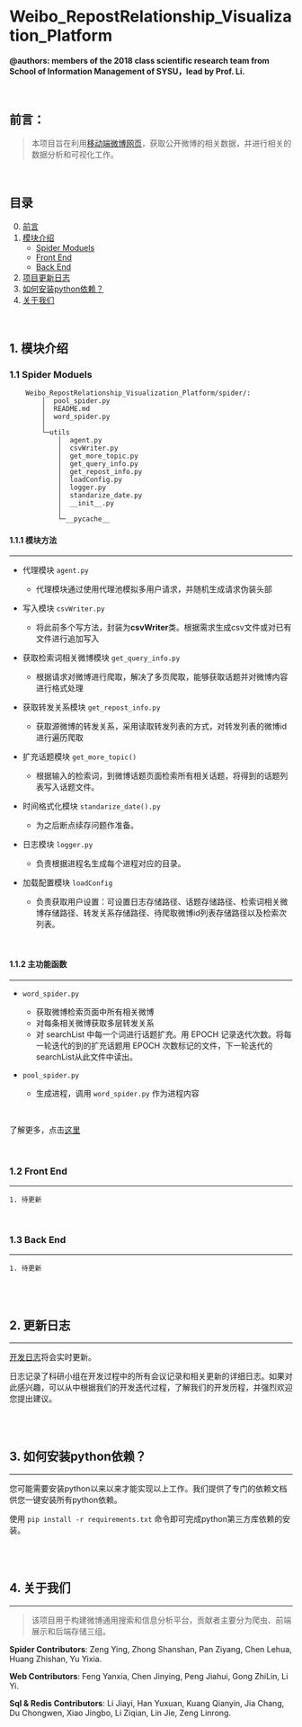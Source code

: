 # Weibo_RepostRelationship_Visualization_Platform
**@authors: members of the 2018 class scientific research team from School of Information Management of SYSU，lead by Prof. Li.**

<br>

## <span id="qianyan">前言：</span>
> 本项目旨在利用[移动端微博网页](http://m.weibo.cn)，获取公开微博的相关数据，并进行相关的数据分析和可视化工作。

<br>

## 目录
0. [前言](#qianyan)
1. [模块介绍](#moduel)
    + [Spider Moduels](#spider)
    + [Front End](#frontend)
    + [Back End](#backend)
2. [项目更新日志](#updatedocument)
3. [如何安装python依赖？](#pythondependance)
4. [关于我们](#aboutus)

<br>

## <span id="moduel">1. 模块介绍</span>

### <span id="spider"> 1.1 Spider Moduels </span>

```
    Weibo_RepostRelationship_Visualization_Platform/spider/:
        │  pool_spider.py
        │  README.md
        │  word_spider.py
        │
        └─utils
            │  agent.py
            │  csvWriter.py
            │  get_more_topic.py
            │  get_query_info.py
            │  get_repost_info.py
            │  loadConfig.py
            │  logger.py
            │  standarize_date.py
            │  __init__.py
            │
            └─__pycache__
```

#### 1.1.1 模块方法
---
- 代理模块 `agent.py`

    - 代理模块通过使用代理池模拟多用户请求，并随机生成请求伪装头部
- 写入模块 `csvWriter.py`

    - 将此前多个写方法，封装为**csvWriter**类。根据需求生成csv文件或对已有文件进行追加写入
- 获取检索词相关微博模块 `get_query_info.py`

    - 根据请求对微博进行爬取，解决了多页爬取，能够获取话题并对微博内容进行格式处理
- 获取转发关系模块 `get_repost_info.py`

    - 获取源微博的转发关系，采用读取转发列表的方式，对转发列表的微博id进行遍历爬取
- 扩充话题模块 `get_more_topic()`

    - 根据输入的检索词，到微博话题页面检索所有相关话题，将得到的话题列表写入话题文件。
- 时间格式化模块 `standarize_date().py`

    - 为之后断点续存问题作准备。
- 日志模块 `logger.py`

    - 负责根据进程名生成每个进程对应的目录。
- 加载配置模块 `loadConfig`

    - 负责获取用户设置：可设置日志存储路径、话题存储路径、检索词相关微博存储路径、转发关系存储路径、待爬取微博id列表存储路径以及检索次列表。

<br>

#### 1.1.2 主功能函数
---
- `word_spider.py`
    - 获取微博检索页面中所有相关微博
    - 对每条相关微博获取多层转发关系
    - 对 searchList 中每一个词进行话题扩充。用 EPOCH 记录迭代次数。将每一轮迭代的到的扩充话题用 EPOCH 次数标记的文件，下一轮迭代的searchList从此文件中读出。

- `pool_spider.py`

    - 生成进程，调用 `word_spider.py` 作为进程内容

<br>

了解更多，点击[这里](spider/README.md)

<br>

### <span id="frontend">1.2 Front End</span>
---
    1. 待更新

<br>

### <span id="backend">1.3 Back End</span>
---
    1. 待更新
<br><br>

## <span id="updatedocument">2. 更新日志</span>
---
[开发日志](updateLog.md)将会实时更新。

日志记录了科研小组在开发过程中的所有会议记录和相关更新的详细日志。如果对此感兴趣，可以从中根据我们的开发迭代过程，了解我们的开发历程，并强烈欢迎您提出建议。

<br><br>

## <span id="pythondependance">3. 如何安装python依赖？</span>
---
您可能需要安装python以来以来才能实现以上工作。我们提供了专门的依赖文档供您一键安装所有python依赖。

使用 `pip install -r requirements.txt` 命令即可完成python第三方库依赖的安装。

<br><br>

## <span id="aboutus">4. 关于我们</span>
---
> 该项目用于构建微博通用搜索和信息分析平台，贡献者主要分为爬虫、前端展示和后端存储三组。

**Spider Contributors**: Zeng Ying, Zhong Shanshan, Pan Ziyang, Chen Lehua, Huang Zhishan, Yu Yixia.

**Web Contributors**: Feng Yanxia, Chen Jinying, Peng Jiahui, Gong ZhiLin, Li Yi.

**Sql & Redis Contributors**: Li Jiayi, Han Yuxuan, Kuang Qianyin, Jia Chang, Du Chongwen, Xiao Jingbo, Li Ziqian, Lin Jie, Zeng Linrong.
